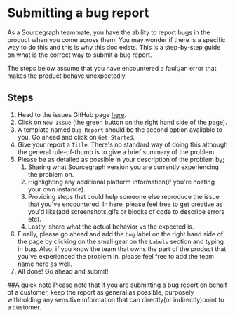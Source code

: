 # Submitting a bug report

As a Sourcegraph teammate, you have the ability to report bugs in the product when you come across them. You may wonder if there is a specific way to do this and this is why this doc exists. This is a step-by-step guide on what is the correct way to submit a bug report.

The steps below assume that you have encountered a fault/an error that makes the product behave unexpectedly.

## Steps

1.  Head to the issues GitHub page [here](https://github.com/sourcegraph/sourcegraph/issues).
2.  Click on `New Issue` (the green button on the right hand side of the page).
3.  A template named `Bug Report` should be the second option available to you. Go ahead and click on `Get Started`.
4.  Give your report a `Title`. There's no standard way of doing this although the general rule-of-thumb is to give a brief summary of the problem.
5.  Please be as detailed as possible in your description of the problem by;
    1.  Sharing what Sourcegraph version you are currently experiencing the problem on.
    2.  Highlighting any additional platform information(if you're hosting your own instance).
    3.  Providing steps that could help someone else reproduce the issue that you've encountered. In here, please feel free to get creative as you'd like(add screenshots,gifs or blocks of code to describe errors etc).
    4.  Lastly, share what the actual behavior vs the expected is.
6.  Finally, please go ahead and add the `bug` label on the right hand side of the page by clicking on the small gear on the `Labels` section and typing in bug. Also, if you know the team that owns the part of the product that you've experienced the problem in, please feel free to add the team name here as well.
7.  All done! Go ahead and submit!

##A quick note
Please note that if you are submitting a bug report on behalf of a customer, keep the report as general as possible, purposely withholding any sensitive information that can directly(or indirectly)point to a customer.
